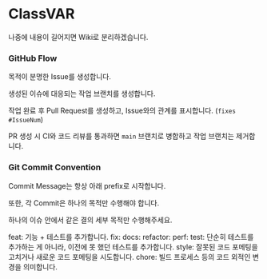 # ClassVAR

나중에 내용이 길어지면 Wiki로 분리하겠습니다.

### GitHub Flow

목적이 분명한 Issue를 생성합니다.

생성된 이슈에 대응되는 작업 브랜치를 생성합니다.

작업 완료 후 Pull Request를 생성하고, Issue와의 관계를 표시합니다. (`fixes #IssueNum`)

PR 생성 시 CI와 코드 리뷰를 통과하면 `main` 브랜치로 병합하고 작업 브랜치는 제거합니다.

### Git Commit Convention

Commit Message는 항상 아래 prefix로 시작합니다.

또한, 각 Commit은 하나의 목적만 수행해야 합니다.

하나의 이슈 안에서 같은 결의 세부 목적만 수행해주세요.

feat: 기능 + 테스트를 추가합니다.
fix: 
docs: 
refactor: 
perf: 
test: 단순히 테스트를 추가하는 게 아니라, 이전에 못 했던 테스트를 추가합니다.
style: 잘못된 코드 포메팅을 고치거나 새로운 코드 포메팅을 시도합니다.
chore: 빌드 프로세스 등의 코드 외적인 변경을 의미합니다.